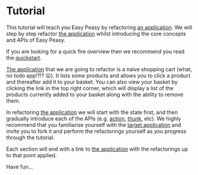 # Tutorial

This tutorial will teach you Easy Peasy by refactoring [an application](https://codesandbox.io/s/easy-peasy-tutorial-start-8qz5k). We will step by step refactor [the application](https://codesandbox.io/s/easy-peasy-tutorial-start-8qz5k) whilst introducing the core concepts and APIs of Easy Peasy.

If you are looking for a quick fire overview then we recommend you read the [quickstart](/docs/introduction/quickstart).

[The application](https://codesandbox.io/s/easy-peasy-tutorial-start-8qz5k) that we are going to refactor is a naive shopping cart (what, no todo app!?!? 😛). It lists some products and allows you to click a product and thereafter add it to your basket. You can also view your basket by clicking the link in the top right corner, which will display a list of the products currently added to your basket along with the ability to remove them.

In refactoring [the application](https://codesandbox.io/s/easy-peasy-tutorial-start-8qz5k) we will start with the state first, and then gradually introduce each of the APIs (e.g. [action](/docs/api/action), [thunk](/docs/api/thunk), etc).  We highly recommend that you familiarise yourself with the [target application](https://codesandbox.io/s/easy-peasy-tutorial-start-8qz5k) and invite you to fork it and perform the refactorings yourself as you progress through the tutorial.

Each section will end with a link to [the application](https://codesandbox.io/s/easy-peasy-tutorial-start-8qz5k) with the refactorings up to that point applied.

Have fun...
